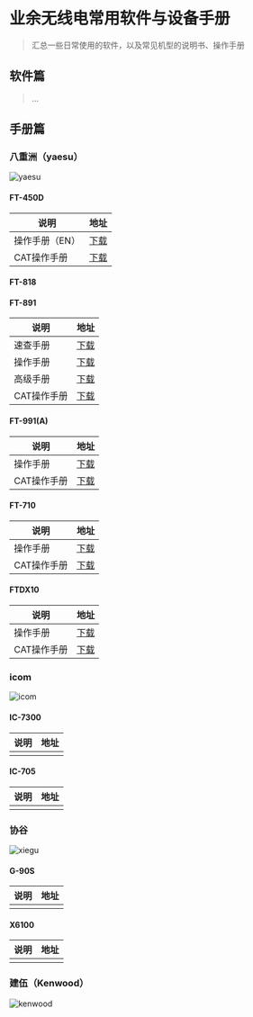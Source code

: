 # 业余无线电常用软件与设备手册


> 汇总一些日常使用的软件，以及常见机型的说明书、操作手册

<!--more-->

## 软件篇

> ...

## 手册篇

### 八重洲（yaesu）

![yaesu](https://images.origins.top/posts/yaesu_logo.jpg)

#### FT-450D

|说明|地址|
|--|--|
| 操作手册（EN） | [下载](https://yaesu.com/downloadFile.cfm?FileID=6434&FileCatID=158&FileName=FT%2D450D%5FOM%5FUSA%5FEXP%5FEU%5FEH024H250.pdf&FileContentType=application/pdf) |
| CAT操作手册 | [下载](https://yaesu.com/downloadFile.cfm?FileID=2600&FileCatID=158&FileName=FT%2D450%5FCAT%5FOperation%5FReference%5FBook.pdf&FileContentType=application%2Fpdf) |

#### FT-818

#### FT-891

|说明|地址|
|--|--|
| 速查手册 | [下载](http://www.yaesu.com.cn/file/instructions/FT-891_Quick_Manual_CHN.pdf) |
| 操作手册 |[下载]( http://www.yaesu.com.cn/file/instructions/FT-891_OM_CHN.pdf) |
| 高级手册 | [下载](http://www.yaesu.com.cn/file/instructions/FT-891_Advance_Manual_CHN.pdf) |
| CAT操作手册 | [下载](https://yaesu.com/downloadFile.cfm?FileID=15277&FileCatID=158&FileName=FT%2D891%5FCAT%5FOM%5FENG%5F1909%2DC.pdf&FileContentType=application%2Fpdf) |

#### FT-991(A)

|说明|地址|
|--|--|
| 操作手册 | [下载](http://www.yaesu.com.cn/file/instructions/FT-991A_OM.pdf) |
| CAT操作手册 | [下载](https://yaesu.com/downloadFile.cfm?FileID=13370&FileCatID=158&FileName=FT%2D991A%5FCAT%5FOM%5FENG%5F1711%2DD.pdf&FileContentType=application%2Fpdf) |

#### FT-710

|说明|地址|
|--|--|
| 操作手册 | [下载](http://www.yaesu.com.cn/shuomingshu/FT-710_OM_CHN.pdf) |
| CAT操作手册 | [下载](https://yaesu.com/downloadFile.cfm?FileID=17647&FileCatID=158&FileName=FT%2D710%5FCAT%5FOM%5FENG%5F2212%2DB.pdf&FileContentType=application%2Fpdf) |

#### FTDX10

|说明|地址|
|--|--|
| 操作手册 | [下载](http://www.yaesu.com.cn/shuomingshu/FTDX10_OM_CHN.pdf) |
| CAT操作手册 | [下载](https://yaesu.com/downloadFile.cfm?FileID=17411&FileCatID=158&FileName=FTDX10%5FCAT%5FOM%5FENG%5F2204%2DD.pdf&FileContentType=application%2Fpdf) |

### icom

![icom](https://images.origins.top/posts/icom-logo.jpg)

#### IC-7300

|说明|地址|
|--|--|
| | |

#### IC-705

|说明|地址|
|--|--|
| | |

### 协谷

![xiegu](https://images.origins.top/posts/xiegu_logo.jpg)


#### G-90S

|说明|地址|
|--|--|
| | |

#### X6100

|说明|地址|
|--|--|
| | |


### 建伍（Kenwood）

![kenwood](https://images.origins.top/posts/kenwood_logo.gif)

